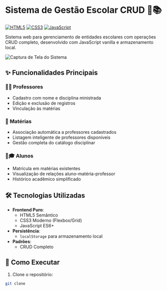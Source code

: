 # Sistema de Gestão Escolar CRUD 🏫📚

[![HTML5](https://img.shields.io/badge/HTML5-E34F26?style=flat&logo=html5&logoColor=white)](https://developer.mozilla.org/pt-BR/docs/Web/HTML)
[![CSS3](https://img.shields.io/badge/CSS3-1572B6?style=flat&logo=css3&logoColor=white)](https://developer.mozilla.org/pt-BR/docs/Web/CSS)
[![JavaScript](https://img.shields.io/badge/JavaScript-F7DF1E?style=flat&logo=javascript&logoColor=black)](https://developer.mozilla.org/pt-BR/docs/Web/JavaScript)

Sistema web para gerenciamento de entidades escolares com operações CRUD completo, desenvolvido com JavaScript vanilla e armazenamento local.

![Captura de Tela do Sistema](screenshot.png) <!-- (Adicione uma screenshot posteriormente) -->

## ✨ Funcionalidades Principais

### 👨🏫 **Professores**
- Cadastro com nome e disciplina ministrada
- Edição e exclusão de registros
- Vinculação às matérias

### 📖 **Matérias**
- Associação automática a professores cadastrados
- Listagem inteligente de professores disponíveis
- Gestão completa do catálogo disciplinar

### 👩🎓 **Alunos**
- Matrícula em matérias existentes
- Visualização de relações aluno-matéria-professor
- Histórico acadêmico simplificado

## 🛠️ Tecnologias Utilizadas
- **Frontend Puro**: 
  - HTML5 Semântico
  - CSS3 Moderno (Flexbox/Grid)
  - JavaScript ES6+
- **Persistência**:
  - `localStorage` para armazenamento local
- **Padrões**:
  - CRUD Completo

## 🚀 Como Executar
1. Clone o repositório:
```bash
git clone 
